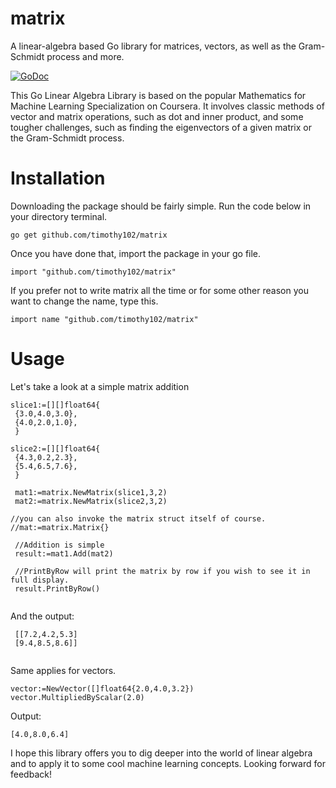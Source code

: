 # matrix
A linear-algebra based Go library for matrices, vectors, as well as the Gram-Schmidt process and more.


[![GoDoc](https://godoc.org/github.com/Timothy102/matrix?status.svg)](https://godoc.org/github.com/Timothy102/matrix)

This Go Linear Algebra Library is based on the popular Mathematics for Machine Learning Specialization on Coursera. It involves classic methods of vector and matrix operations, such as dot and inner product, and some tougher challenges, such as finding the eigenvectors of a given matrix or the Gram-Schmidt process.



# Installation
Downloading the package should be fairly simple. Run the code below in your directory terminal.
```
go get github.com/timothy102/matrix
```
Once you have done that, import the package in your go file.
```
import "github.com/timothy102/matrix"
```
If you prefer not to write matrix all the time or for some other reason you want to change the name, type this.
```
import name "github.com/timothy102/matrix"
```

# Usage
Let's take a look at a simple matrix addition
 ```
 slice1:=[][]float64{
  {3.0,4.0,3.0},
  {4.0,2.0,1.0},
  }

 slice2:=[][]float64{
  {4.3,0.2,2.3},
  {5.4,6.5,7.6},
  }

  mat1:=matrix.NewMatrix(slice1,3,2)
  mat2:=matrix.NewMatrix(slice2,3,2)
  
 //you can also invoke the matrix struct itself of course.
 //mat:=matrix.Matrix{}
 
  //Addition is simple
  result:=mat1.Add(mat2)

  //PrintByRow will print the matrix by row if you wish to see it in full display.
  result.PrintByRow()
  
 ```
 And the output:
 ```
  [[7.2,4.2,5.3]
  [9.4,8.5,8.6]]
  
 ```
 
 Same applies for vectors.
 
 ```
 vector:=NewVector([]float64{2.0,4.0,3.2})
 vector.MultipliedByScalar(2.0)
 ```
 Output:
 ```
 [4.0,8.0,6.4]
 ```
 
 
I hope this library offers you to dig deeper into the world of linear algebra and to apply it to some cool machine learning concepts.
Looking forward for feedback!
 
 
